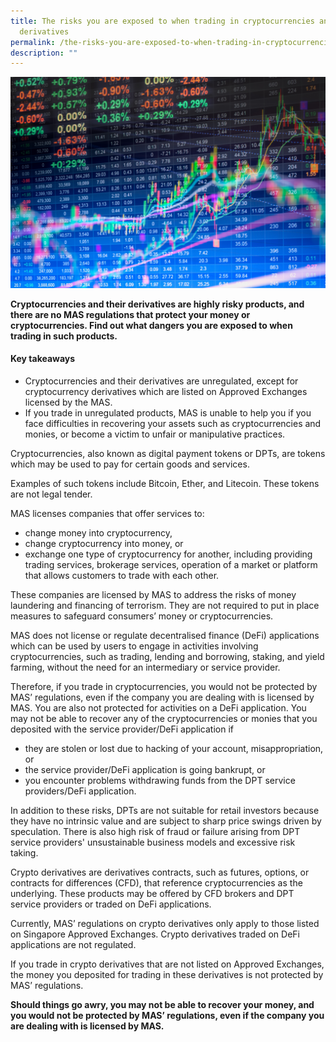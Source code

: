 ```yaml
---
title: The risks you are exposed to when trading in cryptocurrencies and their
  derivatives
permalink: /the-risks-you-are-exposed-to-when-trading-in-cryptocurrencies-and-their-derivatives/
description: ""
---
```

![Risks when trading in crypto](/images/crypto%20coins%20tokens.jfif)

**Cryptocurrencies and their derivatives are highly risky products, and there are no MAS regulations that protect your money or cryptocurrencies. Find out what dangers you are exposed to when trading in such products.**

#### Key takeaways

*   Cryptocurrencies and their derivatives are unregulated, except for cryptocurrency derivatives which are listed on Approved Exchanges licensed by the MAS.
*   If you trade in unregulated products, MAS is unable to help you if you face difficulties in recovering your assets such as cryptocurrencies and monies, or become a victim to unfair or manipulative practices.

Cryptocurrencies, also known as digital payment tokens or DPTs, are tokens which may be used to pay for certain goods and services.

Examples of such tokens include Bitcoin, Ether, and Litecoin. These tokens are not legal tender.

MAS licenses companies that offer services to:

*   change money into cryptocurrency,
*   change cryptocurrency into money, or
*   exchange one type of cryptocurrency for another, including providing trading services, brokerage services, operation of a market or platform that allows customers to trade with each other.

These companies are licensed by MAS to address the risks of money laundering and financing of terrorism. They are not required to put in place measures to safeguard consumers’ money or cryptocurrencies.

MAS does not license or regulate decentralised finance (DeFi) applications which can be used by users to engage in activities involving cryptocurrencies, such as trading, lending and borrowing, staking, and yield farming, without the need for an intermediary or service provider. 

Therefore, if you trade in cryptocurrencies, you would not be protected by MAS’ regulations, even if the company you are dealing with is licensed by MAS. You are also not protected for activities on a DeFi application. You may not be able to recover any of the cryptocurrencies or monies that you deposited with the service provider/DeFi application if 

*   they are stolen or lost due to hacking of your account, misappropriation, or
*   the service provider/DeFi application is going bankrupt, or
*   you encounter problems withdrawing funds from the DPT service providers/DeFi application.

In addition to these risks, DPTs are not suitable for retail investors because they have no intrinsic value and are subject to sharp price swings driven by speculation. There is also high risk of fraud or failure arising from DPT service providers' unsustainable business models and excessive risk taking. 

Crypto derivatives are derivatives contracts, such as futures, options, or contracts for differences (CFD), that reference cryptocurrencies as the underlying. These products may be offered by CFD brokers and DPT service providers or traded on DeFi applications.

Currently, MAS’ regulations on crypto derivatives only apply to those listed on Singapore Approved Exchanges. Crypto derivatives traded on DeFi applications are not regulated. 

If you trade in crypto derivatives that are not listed on Approved Exchanges, the money you deposited for trading in these derivatives is not protected by MAS’ regulations.

**Should things go awry, you may not be able to recover your money, and you would not be protected by MAS’ regulations, even if the company you are dealing with is licensed by MAS.**